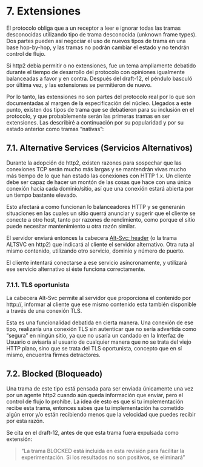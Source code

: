 # 7. Extensiones

El protocolo obliga que a un receptor a leer e ignorar todas las tramas desconocidas utilizando tipo de trama desconocida (unknown frame types). Dos partes pueden así negociar el uso de nuevos tipos de trama en una base hop-by-hop, y las tramas no podrán cambiar el estado y no tendrán control de flujo.

Si http2 debía permitir o no extensiones, fue un tema ampliamente debatido durante el tiempo de desarrollo del protocolo con opiniones igualmente balanceadas a favor y en contra. Después del draft-12, el péndulo basculó por última vez, y las extensiones se permitieron de nuevo.

Por lo tanto, las extensiones no son partes del protocolo real por lo que son documentadas al margen de la especificación del núcleo. Llegados a este punto, existen dos tipos de trama que se debatieron para su inclusión en el protocolo, y que probablemente serán las primeras tramas en ser extensiones. Las describiré a continuación por su popularidad y por su estado anterior como tramas “nativas”:

## 7.1. Alternative Services (Servicios Alternativos)

Durante la adopción de http2, existen razones para sospechar que las conexiones TCP serán mucho más largas y se mantendrán vivas mucho más tiempo de lo que han estado las conexiones con HTTP 1.x. Un cliente debe ser capaz de hacer un montón de las cosas que hace con una única conexión hacia cada dominio/sitio, así que una conexión estará abierta por un tiempo bastante elevado.

Esto afectará a como funcionan lo balanceadores HTTP y se generarán situaciones en las cuales un sitio querrá anunciar y sugerir que el cliente se conecte a otro host, tanto por razones de rendimiento, como porque el sitio puede necesitar mantenimiento u otra razón similar.

El servidor enviará entonces la cabecera [Alt-Svc: header](https://tools.ietf.org/html/draft-ietf-httpbis-alt-svc-07) (o la trama ALTSVC en http2) que indicará al cliente el servidor alternativo. Otra ruta al mismo contenido, utilizando otro servicio, dominio y número de puerto.

El cliente intentará conectarse a ese servicio asíncronamente, y utilizará ese servicio alternativo si éste funciona correctamente.

### 7.1.1. TLS oportunista

La cabecera Alt-Svc permite al servidor que proporciona el contenido por http://, informar al cliente que ese mismo contenido esta también disponible a través de una conexión TLS.

Esta es una funcionalidad debatida en cierta manera. Una conexión de ese tipo, realizaría una conexión TLS sin autenticar que no sería advertida como “segura” en ningún sitio, ya que no usaría un candado en la Interfaz de Usuario o avisaría al usuario de cualquier manera que no se trata del viejo HTTP plano, sino que se trata del TLS oportunista, concepto que en sí mismo, encuentra firmes detractores.

## 7.2. Blocked (Bloqueado)

Una trama de este tipo está pensada para ser enviada únicamente una vez por un agente http2 cuando aún queda información que enviar, pero el control de flujo lo prohíbe. La idea de esto es que si tu implementación recibe esta trama, entonces sabes que tu implementación ha cometido algún error y/o están recibiendo menos que la velocidad que puedes recibir por esta razón.

Se cita en el draft-12, antes de que esta trama fuera expulsada como extensión: 

> “La trama BLOCKED está incluida en esta revisión para facilitar la experimentación. Si los resultados no son positivos, se eliminará”
